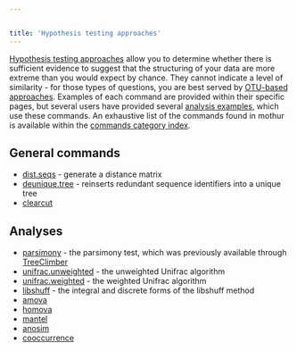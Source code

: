 ```yaml
---


title: 'Hypothesis testing approaches'
---
```

[Hypothesis testing
approaches](Hypothesis_testing_approaches) allow you to
determine whether there is sufficient evidence to suggest that the
structuring of your data are more extreme than you would expect by
chance. They cannot indicate a level of similarity - for those types of
questions, you are best served by [OTU-based
approaches](OTU-based_approaches). Examples of each command
are provided within their specific pages, but several users have
provided several [analysis examples](analysis_examples),
which use these commands. An exhaustive list of the commands found in
mothur is available within the [ commands category
index](Special:Categories).

## General commands

-   [dist.seqs](dist.seqs) - generate a distance matrix
-   [deunique.tree](deunique.tree) - reinserts redundant
    sequence identifiers into a unique tree
-   [clearcut](clearcut)

## Analyses

-   [parsimony](parsimony) - the parsimony test, which was
    previously available through
    [TreeClimber](http://schloss.micro.umass.edu/software/treeclimber.html)
-   [unifrac.unweighted](unifrac.unweighted) - the unweighted
    Unifrac algorithm
-   [unifrac.weighted](unifrac.weighted) - the weighted
    Unifrac algorithm
-   [libshuff](libshuff) - the integral and discrete forms of
    the libshuff method
-   [amova](amova)
-   [homova](homova)
-   [mantel](mantel)
-   [anosim](anosim)
-   [cooccurrence](cooccurrence)
